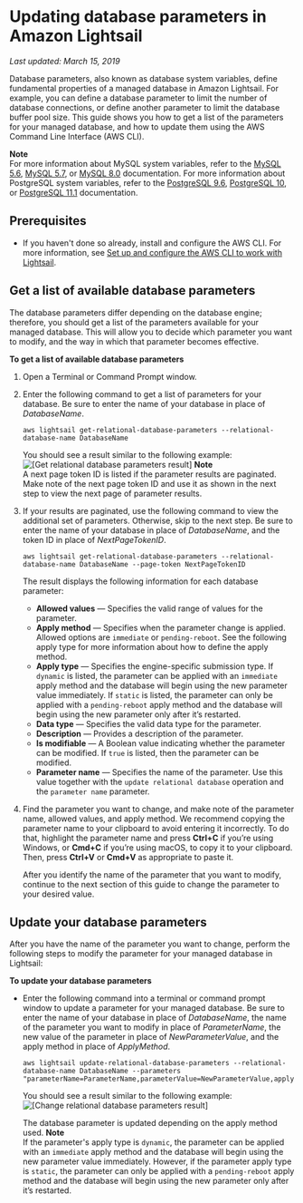 # Updating database parameters in Amazon Lightsail<a name="amazon-lightsail-updating-database-parameters"></a>

 *Last updated: March 15, 2019* 

Database parameters, also known as database system variables, define fundamental properties of a managed database in Amazon Lightsail\. For example, you can define a database parameter to limit the number of database connections, or define another parameter to limit the database buffer pool size\. This guide shows you how to get a list of the parameters for your managed database, and how to update them using the AWS Command Line Interface \(AWS CLI\)\.

**Note**  
For more information about MySQL system variables, refer to the [MySQL 5\.6](https://dev.mysql.com/doc/refman/5.6/en/server-system-variables.html), [MySQL 5\.7](https://dev.mysql.com/doc/refman/5.7/en/server-system-variables.html), or [MySQL 8\.0](https://dev.mysql.com/doc/refman/8.0/en/server-system-variables.html) documentation\. For more information about PostgreSQL system variables, refer to the [PostgreSQL 9\.6](https://www.postgresql.org/docs/9.6/index.html), [PostgreSQL 10](https://www.postgresql.org/docs/10/index.html), or [PostgreSQL 11\.1](https://www.postgresql.org/docs/11/index.html) documentation\.

## Prerequisites<a name="prerequisites-to-update-database-parameters"></a>
+ If you haven't done so already, install and configure the AWS CLI\. For more information, see [Set up and configure the AWS CLI to work with Lightsail](lightsail-how-to-set-up-and-configure-aws-cli.md)\.

## Get a list of available database parameters<a name="get-database-parameters"></a>

The database parameters differ depending on the database engine; therefore, you should get a list of the parameters available for your managed database\. This will allow you to decide which parameter you want to modify, and the way in which that parameter becomes effective\.

**To get a list of available database parameters**

1. Open a Terminal or Command Prompt window\.

1. Enter the following command to get a list of parameters for your database\. Be sure to enter the name of your database in place of *DatabaseName*\.

   ```
   aws lightsail get-relational-database-parameters --relational-database-name DatabaseName
   ```

   You should see a result similar to the following example:  
![\[Get relational database parameters result\]](https://d9yljz1nd5001.cloudfront.net/en_us/b2fb86c05aa70ef4defbdc74847a0bb8/images/amazon-lightsail-get-database-parameters-result.png)
**Note**  
A next page token ID is listed if the parameter results are paginated\. Make note of the next page token ID and use it as shown in the next step to view the next page of parameter results\.

1. If your results are paginated, use the following command to view the additional set of parameters\. Otherwise, skip to the next step\. Be sure to enter the name of your database in place of *DatabaseName*, and the token ID in place of *NextPageTokenID*\.

   ```
   aws lightsail get-relational-database-parameters --relational-database-name DatabaseName --page-token NextPageTokenID
   ```

   The result displays the following information for each database parameter:
   + **Allowed values** — Specifies the valid range of values for the parameter\.
   + **Apply method** — Specifies when the parameter change is applied\. Allowed options are `immediate` or `pending-reboot`\. See the following apply type for more information about how to define the apply method\.
   + **Apply type** — Specifies the engine\-specific submission type\. If `dynamic` is listed, the parameter can be applied with an `immediate` apply method and the database will begin using the new parameter value immediately\. If `static` is listed, the parameter can only be applied with a `pending-reboot` apply method and the database will begin using the new parameter only after it’s restarted\.
   + **Data type** — Specifies the valid data type for the parameter\.
   + **Description** — Provides a description of the parameter\.
   + **Is modifiable** — A Boolean value indicating whether the parameter can be modified\. If `true` is listed, then the parameter can be modified\.
   + **Parameter name** — Specifies the name of the parameter\. Use this value together with the `update relational database` operation and the `parameter name` parameter\.

1. Find the parameter you want to change, and make note of the parameter name, allowed values, and apply method\. We recommend copying the parameter name to your clipboard to avoid entering it incorrectly\. To do that, highlight the parameter name and press **Ctrl\+C** if you’re using Windows, or **Cmd\+C** if you’re using macOS, to copy it to your clipboard\. Then, press **Ctrl\+V** or **Cmd\+V** as appropriate to paste it\.

   After you identify the name of the parameter that you want to modify, continue to the next section of this guide to change the parameter to your desired value\.

## Update your database parameters<a name="update-database-parameters"></a>

After you have the name of the parameter you want to change, perform the following steps to modify the parameter for your managed database in Lightsail:

**To update your database parameters**
+ Enter the following command into a terminal or command prompt window to update a parameter for your managed database\. Be sure to enter the name of your database in place of *DatabaseName*, the name of the parameter you want to modify in place of *ParameterName*, the new value of the parameter in place of *NewParameterValue*, and the apply method in place of *ApplyMethod*\.

  ```
  aws lightsail update-relational-database-parameters --relational-database-name DatabaseName --parameters "parameterName=ParameterName,parameterValue=NewParameterValue,applyMethod=ApplyMethod"
  ```

  You should see a result similar to the following example:  
![\[Change relational database parameters result\]](https://d9yljz1nd5001.cloudfront.net/en_us/b2fb86c05aa70ef4defbdc74847a0bb8/images/amazon-lightsail-update-database-parameters-result.png)

  The database parameter is updated depending on the apply method used\.
**Note**  
If the parameter's apply type is `dynamic`, the parameter can be applied with an `immediate` apply method and the database will begin using the new parameter value immediately\. However, if the parameter apply type is `static`, the parameter can only be applied with a `pending-reboot` apply method and the database will begin using the new parameter only after it’s restarted\.